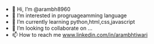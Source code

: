 - 👋 Hi, I’m @arambh8960
- 👀 I’m interested in progruageamming language
- 🌱 I’m currently learning python,html,css,javascript
- 💞️ I’m looking to collaborate on ...
- 📫 How to reach me www.linkedin.com/in/arambhtiwari

<!---
arambh8960/arambh8960 is a ✨ special ✨ repository because its `README.md` (this file) appears on your GitHub profile.
You can click the Preview link to take a look at your changes.
--->
